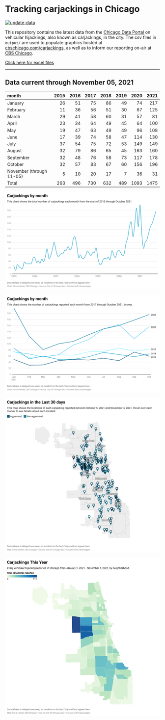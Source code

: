# Tracking carjackings in Chicago

[![update-data](https://github.com/hackerlikecomputer/chicago-carjacking-tracker/actions/workflows/update-data.yml/badge.svg)](https://github.com/hackerlikecomputer/chicago-carjacking-tracker/actions/workflows/update-data.yml)

This repository contains the latest data from the [Chicago Data Portal](https://data.cityofchicago.org) on vehicular hijackings, also known as carjackings, in the city. 
The csv files in `output/` are used to populate graphics hosted at [cbschicago.com/carjackings](https://cbschicago.com/carjackings), as well as to inform our reporting on-air at [CBS Chicago](https://cbschicago.com).

[Click here for excel files](output/excel/)

---

## Data current through November 05, 2021

| month                    |   2015 |   2016 |   2017 |   2018 |   2019 |   2020 |   2021 |
|:-------------------------|-------:|-------:|-------:|-------:|-------:|-------:|-------:|
| January                  |     26 |     51 |     75 |     86 |     49 |     74 |    217 |
| February                 |     11 |     36 |     56 |     51 |     30 |     67 |    125 |
| March                    |     29 |     41 |     58 |     60 |     31 |     57 |     81 |
| April                    |     23 |     34 |     64 |     49 |     45 |     64 |    100 |
| May                      |     19 |     47 |     63 |     49 |     49 |     96 |    108 |
| June                     |     17 |     39 |     74 |     58 |     47 |    114 |    130 |
| July                     |     37 |     54 |     75 |     72 |     53 |    149 |    149 |
| August                   |     32 |     79 |     86 |     65 |     45 |    163 |    160 |
| September                |     32 |     48 |     76 |     58 |     73 |    117 |    178 |
| October                  |     32 |     57 |     83 |     67 |     60 |    156 |    196 |
| November (through 11-05) |      5 |     10 |     20 |     17 |      7 |     36 |     31 |
| Total                    |    263 |    496 |    730 |    632 |    489 |   1093 |   1475 |

[![output/img/dw/carjacking-by-month-historical.png](output/img/dw/carjacking-by-month-historical.png)](https://datawrapper.dwcdn.net/Y7rwP/)

[![output/img/dw/carjacking-by-month-yoy.png](output/img/dw/carjacking-by-month-yoy.png)](https://datawrapper.dwcdn.net/8Ljaw/)

[![output/img/dw/carjacking-last-30-days.png](output/img/dw/carjacking-last-30-days.png)](https://datawrapper.dwcdn.net/EK2p4/)

[![output/img/dw/carjacking-by-neighborhood.png](output/img/dw/carjacking-by-neighborhood.png)](https://datawrapper.dwcdn.net/EurKU/)

